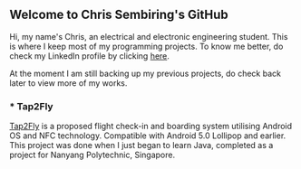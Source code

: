## Welcome to Chris Sembiring's GitHub

Hi, my name's Chris, an electrical and electronic engineering student. This is where I keep most of my programming projects. To know me better, do check my LinkedIn profile by clicking [here](http://www.linkedin.com/in/chrissembiring).

At the moment I am still backing up my previous projects, do check back later to view more of my works.

### * Tap2Fly

[Tap2Fly](http://github.com/chrissembiring/Tap2Fly) is a proposed flight check-in and boarding system utilising Android OS and NFC technology. Compatible with Android 5.0 Lollipop and earlier. This project was done when I just began to learn Java, completed as a project for Nanyang Polytechnic, Singapore.
